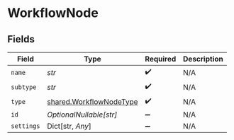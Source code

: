 # WorkflowNode


## Fields

| Field                                                              | Type                                                               | Required                                                           | Description                                                        |
| ------------------------------------------------------------------ | ------------------------------------------------------------------ | ------------------------------------------------------------------ | ------------------------------------------------------------------ |
| `name`                                                             | *str*                                                              | :heavy_check_mark:                                                 | N/A                                                                |
| `subtype`                                                          | *str*                                                              | :heavy_check_mark:                                                 | N/A                                                                |
| `type`                                                             | [shared.WorkflowNodeType](../../models/shared/workflownodetype.md) | :heavy_check_mark:                                                 | N/A                                                                |
| `id`                                                               | *OptionalNullable[str]*                                            | :heavy_minus_sign:                                                 | N/A                                                                |
| `settings`                                                         | Dict[str, *Any*]                                                   | :heavy_minus_sign:                                                 | N/A                                                                |